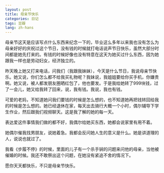 ```yaml
---
layout: post
title: 母亲节快乐
categories: 日记
tags: 豆瓣
lang: zh-hans
---
```

母亲节这天是应该写点什么东西来纪念一下的，毕业这么多年以来我也没有怎么为母亲好好的庆祝过这个节日，没有钱的时候就打电话说声节日快乐，虽然大部分时间都是她先打来的。有钱的时候好像也没有特意在这天为她买过什么东西，因为她跟我一样也是劳动妇女，经济独立的。

昨天晚上她又打来电话，问我们（我跟我妹妹），今天是什么节日，我说母亲节快乐。她又说，你们怎么都不给我买礼物呢？我妹说，我姐姐要给你买手机，你嫌贵啊。她又说，被人都发朋友圈晒红包了，他也要发。于是我给她转了999块钱，过了一会儿，她又给我转了回来，说，我有钱。我说，我也有钱。

可爱的老妈，不知道她问我们要钱的时候是怎么想的，也不知道她再把钱转回给我的时候是怎么想的。她已经退休在家，每天出去骑行大概一个小时，偶尔辅导下学生作业，然后跟我们视频聊天。这是我了解的她的每一天。

表达爱这件事情我们做的都不好，我偶尔给她买东西，她都会说家里有用不着。

她偶尔催我找男朋友，说她着急。我都会反问她人生的意义是什么。她是讲道理的人，说说也就过了。

我看《步履不停》的时候，里面的儿子有一个杀手锏的问题来问他的母亲，当他被催婚的时候。我还不敢祭出这个问题，在她没有紧追不舍的情况下。

愿你天天都快乐，不只是母亲节快乐。

